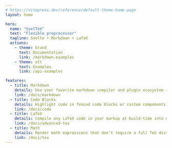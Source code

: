```yaml
---
# https://vitepress.dev/reference/default-theme-home-page
layout: home

hero:
  name: "SvelTeX"
  text: "Flexible preprocessor"
  tagline: Svelte + Markdown + LaTeX
  actions:
    - theme: brand
      text: Documentation
      link: /markdown-examples
    - theme: alt
      text: Examples
      link: /api-examples

features:
  - title: Markdown
    details: Use your favorite markdown compiler and plugin ecosystem — built-in support for <code>remark-rehype</code>, <code>marked</code>, <code>markdown-it</code>, and <code>micromark</code>.
    link: /docs/markdown
  - title: Code Blocks
    details: Highlight code in fenced code blocks or custom components with <code>starry-night</code>, <code>highlight.js</code>, or a custom highlighter.
    link: /docs/code
  - title: LaTeX
    details: Compile any LaTeX code in your markup at build-time into optimized SVG components using your local TeX distribution.
    link: /docs/advanced-tex
  - title: Math
    details: Render math expressions that don't require a full TeX distribution at build-time with MathJax or KaTeX.
    link: /docs/tex
---
```



